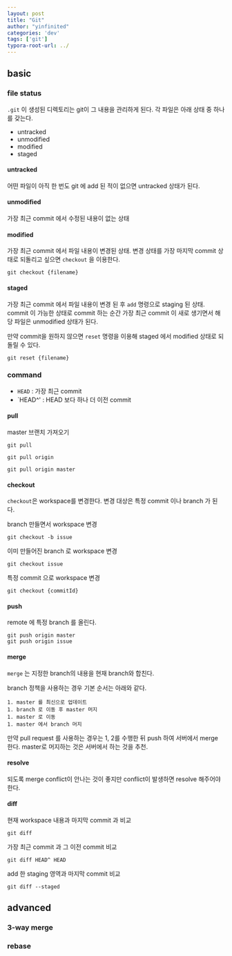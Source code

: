 ```yaml
---
layout: post
title: "Git"
author: "yinfinited"
categories: 'dev'
tags: ['git']
typora-root-url: ../
---
```



## basic 

### file status

`.git` 이 생성된 디렉토리는 git이 그 내용을 관리하게 된다. 각 파일은 아래 상태 중 하나를 갖는다.

- untracked
- unmodified
- modified
- staged

#### untracked 

어떤 파일이 아직 한 번도 git 에 add 된 적이 없으면 untracked 상태가 된다.

#### unmodified

가장 최근 commit 에서 수정된 내용이 없는 상태

#### modified

가장 최근 commit 에서 파일 내용이 변경된 상태. 변경 상태를 가장 마지막 commit 상태로 되돌리고 싶으면 `checkout` 을 이용한다.

```
git checkout {filename} 
```

#### staged

가장 최근 commit 에서 파일 내용이 변경 된 후 `add` 명령으로 staging 된 상태. commit 이 가능한 상태로 commit 하는 순간 가장 최근 commit 이 새로 생기면서 해당 파일은 unmodified 상태가 된다.

만약 commit을 원하지 않으면 `reset` 명령을 이용해 staged 에서 modified 상태로 되돌릴 수 있다.

```
git reset {filename} 
```

### command

- `HEAD` : 가장 최근 commit 
- `HEAD^' : HEAD 보다 하나 더 이전 commit


#### pull

master 브랜치 가져오기

```
git pull 
```

```
git pull origin
```

```
git pull origin master
```

#### checkout

`checkout`은 workspace를 변경한다. 변경 대상은 특정 commit 이나 branch 가 된다.

branch 만들면서 workspace 변경

```
git checkout -b issue
```

이미 만들어진 branch 로 workspace 변경 

```
git checkout issue
```

특정 commit 으로 workspace 변경
```
git checkout {commitId}
```

#### push

remote 에 특정 branch 를 올린다.

```
git push origin master
git push origin issue
```

#### merge

`merge` 는 지정한 branch의 내용을 현재 branch와 합친다.

branch 정책을 사용하는 경우 기본 순서는 아래와 같다.

```
1. master 를 최신으로 업데이트
1. branch 로 이동 후 master 머지
1. master 로 이동
1. master 에서 branch 머지
```

만약 pull request 를 사용하는 경우는 1, 2를 수행한 뒤 push 하여 서버에서 merge 한다. master로 머지하는 것은 서버에서 하는 것을 추천.

#### resolve

되도록 merge conflict이 안나는 것이 좋지만 conflict이 발생하면 resolve 해주어야 한다.

#### diff

현재 workspace 내용과 마지막 commit 과 비교
```
git diff 
```
가장 최근 commit 과 그 이전 commit 비교
```
git diff HEAD^ HEAD
```
add 한 staging 영역과 마지막 commit 비교
```
git diff --staged
```

## advanced

### 3-way merge

### rebase





